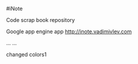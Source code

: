 #iNote

Code scrap book repository

Google app engine app
<http://inote.vadimivlev.com>

...
...

changed colors1